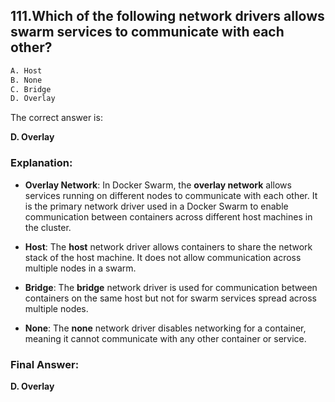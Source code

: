 ## 111.Which of the following network drivers allows swarm services to communicate with each other?
```sh
A. Host
B. None
C. Bridge
D. Overlay
```

The correct answer is:

**D. Overlay**

### **Explanation:**

- **Overlay Network**: In Docker Swarm, the **overlay network** allows services running on different nodes to communicate with each other. It is the primary network driver used in a Docker Swarm to enable communication between containers across different host machines in the cluster.

- **Host**: The **host** network driver allows containers to share the network stack of the host machine. It does not allow communication across multiple nodes in a swarm.

- **Bridge**: The **bridge** network driver is used for communication between containers on the same host but not for swarm services spread across multiple nodes.

- **None**: The **none** network driver disables networking for a container, meaning it cannot communicate with any other container or service.

### **Final Answer:**
**D. Overlay**
